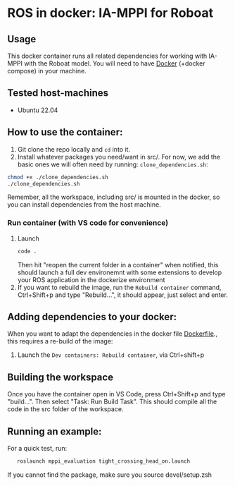 # ROS in docker: IA-MPPI for Roboat 

##  Usage
This docker container runs all related dependencies for working with IA-MPPI with the Roboat model. You will need to have [Docker](https://docs.docker.com/engine/install/ubuntu/#install-using-the-repository) (+docker compose) in your machine. 

## Tested host-machines
- Ubuntu 22.04


## How to use the container:
1. Git clone the repo locally and `cd` into it.
1. Install whatever packages you need/want in src/. For now, we add the basic ones we will often need by running: `clone_dependencies.sh`:
``` bash
chmod +x ./clone_dependencies.sh
./clone_dependencies.sh
```
Remember, all the workspace, including src/ is mounted in the docker, so you can install dependencies from the host machine.

### Run container (with VS code for convenience)

1. Launch 
   ```bash
   code .
   ``` 
   Then hit "reopen the current folder in a container" when notified, this should launch a full dev environemnt with some extensions to develop your ROS application in the dockerize environment
1. If you want to rebuild the image, run the `Rebuild container` command, Ctrl+Shift+p and type "Rebuild...", it should appear, just select and enter.

## Adding dependencies to your docker:
When you want to adapt the dependencies in the docker file [Dockerfile](./Dockerfile)., this requires a re-build of the image:
1. Launch the `Dev containers: Rebuild container`, via Ctrl+shift+p

## Building the workspace
Once you have the container open in VS Code, press Ctrl+Shift+p and type "build...". Then select "Task: Run Build Task".
This should compile all the code in the src folder of the workspace.

## Running an example:
For a quick test, run:
``` bash
   roslaunch mppi_evaluation tight_crossing_head_on.launch
```
If you cannot find the package, make sure you source devel/setup.zsh

<!--
## Working with the real-robot:
If you work with the real robot, inst
